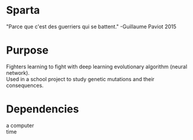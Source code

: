 # Sparta
"Parce que c'est des guerriers qui se battent." -Guillaume Paviot 2015

# Purpose

Fighters learning to fight with deep learning evolutionary algorithm (neural network).<br>
Used in a school project to study genetic mutations and their consequences.

# Dependencies

a computer<br>
time